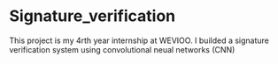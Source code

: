 # Signature_verification
This project is my 4rth year internship at WEVIOO. I builded a signature verification system using convolutional neual networks (CNN)


